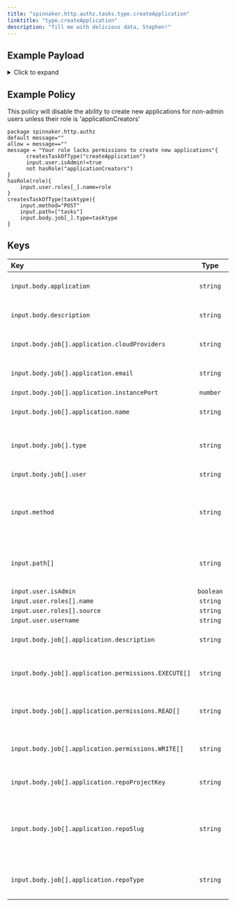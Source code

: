```yaml
---
title: "spinnaker.http.authz.tasks.type.createApplication"
linktitle: "type.createApplication"
description: "fill me with delicious data, Stephen!"
---
```


## Example Payload

<details><summary>Click to expand</summary>

```json
{
  "input": {
    "body": {
      "application": "aftest",
      "description": "Create Application: aftest",
      "job": [
        {
          "application": {
            "cloudProviders": "",
            "email": "af@test.com",
            "instancePort": 80,
            "name": "aftest"
          },
          "type": "createApplication",
          "user": "myUserName"
        }
      ]
    },
    "method": "POST",
    "path": [
      "tasks"
    ],
    "user": {
      "isAdmin": false,
      "roles": [
        {
          "name": "armory-io",
          "source": "GITHUB_TEAMS"
        },
        {
          "name": "productmanagers",
          "source": "GITHUB_TEAMS"
        }
      ],
      "username": "myUserName"
    }
  }
}
```
</details>

## Example Policy
This policy will disable the ability to create new applications for non-admin users unless their role is 'applicationCreators'
```rego
package spinnaker.http.authz
default message=""
allow = message==""
message = "Your role lacks permissions to create new applications"{
      createsTaskOfType("createApplication")
      input.user.isAdmin!=true
      not hasRole("applicationCreators")
}
hasRole(role){
    input.user.roles[_].name=role
}
createsTaskOfType(tasktype){
    input.method="POST"
    input.path=["tasks"]
    input.body.job[_].type=tasktype
}
```

## Keys

| Key                                                  |   Type    | Description |
| :--------------------------------------------------- | :-------: | ----------- |
| `input.body.application`                             | `string`  | The name of the application being created.            |
| `input.body.description`                             | `string`  | The description of the application being created.            |
| `input.body.job[].application.cloudProviders`        | `string`  | The applications allowed cloud providers.            |
| `input.body.job[].application.email`                 | `string`  | The email address of the owner of the application.          |
| `input.body.job[].application.instancePort`          | `number`  |             |
| `input.body.job[].application.name`                  | `string`  | The name of the application being created.              |
| `input.body.job[].type`                              | `string`  | The type of task being run, in this case 'createApplication'        |
| `input.body.job[].user`                              | `string`  | The id of the user to run the job as.            |
| `input.method`                                       | `string`  | The HTTP method by which the API is being called. When createing a task this will be 'POST'            |
| `input.path[]`                                       | `string`  | The API path of the job. When creating a new task this will be the array ["tasks"]            |
| `input.user.isAdmin`                                 | `boolean` |             |
| `input.user.roles[].name`                            | `string`  |             |
| `input.user.roles[].source`                          | `string`  |             |
| `input.user.username`                                | `string`  |             |
| `input.body.job[].application.description`           | `string`  | The description of the application being created.             |
| `input.body.job[].application.permissions.EXECUTE[]` | `string`  | The list of roles that have execute permission to the application.            |
| `input.body.job[].application.permissions.READ[]`    | `string`  | The list of roles that have read permission to the application.            |
| `input.body.job[].application.permissions.WRITE[]`   | `string`  | The list of roles that have write permission to the application.            |
| `input.body.job[].application.repoProjectKey`        | `string`  | What is the unique ID of the project in source control.            |
| `input.body.job[].application.repoSlug`              | `string`  | What is the slug for the source code repo? Typically the repository's owner or organization ID.            |
| `input.body.job[].application.repoType`              | `string`  | With what type of sourcecode repo is this application associated.            |
